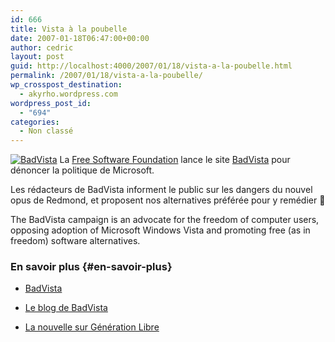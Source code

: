 ```yaml
---
id: 666
title: Vista à la poubelle
date: 2007-01-18T06:47:00+00:00
author: cedric
layout: post
guid: http://localhost:4000/2007/01/18/vista-a-la-poubelle.html
permalink: /2007/01/18/vista-a-la-poubelle/
wp_crosspost_destination:
  - akyrho.wordpress.com
wordpress_post_id:
  - "694"
categories:
  - Non classé
---
```

[![BadVista](/images/images/BadVista_no_littering.png)](/images/images/BadVista_no_littering.png) La [Free Software Foundation](http://fsf.org/) lance le site [BadVista](http://badvista.fsf.org/) pour dénoncer la politique de Microsoft.

Les rédacteurs de BadVista informent le public sur les dangers du nouvel opus de Redmond, et proposent nos alternatives préférée pour y remédier 🙂

The BadVista campaign is an advocate for the freedom of computer users, opposing adoption of Microsoft Windows Vista and promoting free (as in freedom) software alternatives.

### En savoir plus {#en-savoir-plus}

  * [BadVista](http://badvista.fsf.org/)

  * [Le blog de BadVista](http://badvista.fsf.org/blog)

  * [La nouvelle sur Génération Libre](http://www.generation-libre.com/badvista/)